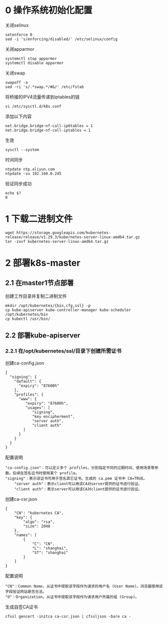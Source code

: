 # 0 操作系统初始化配置
关闭selinux
```
setenforce 0
sed -i 's/enforcing/disabled/' /etc/selinux/config
```
关闭apparmor
```
systemctl stop apparmor
systemctl disable apparmor
```
关闭swap
```
swapoff -a
sed -ri 's/.*swap.*/#&/' /etc/fstab
```
将桥接的IPV4流量传递到iptables的链
```
vi /etc/sysctl.d/k8s.conf
```
添加以下内容
```
net.bridge.bridge-nf-call-ip6tables = 1
net.bridge.bridge-nf-call-iptables = 1
```
生效
```
sysctl --system
```
时间同步
```
ntpdate ntp.aliyun.com
ntpdate -su 192.168.0.245
```
验证同步成功
```
echo $?
0
```

# 1 下载二进制文件
```
wget https://storage.googleapis.com/kubernetes-release/release/v1.29.3/kubernetes-server-linux-amd64.tar.gz
tar -zxvf kubernetes-server-linux-amd64.tar.gz
```

# 2 部署k8s-master
## 2.1 在master1节点部署
创建工作目录并复制二进制文件
```
mkdir /opt/kubernetes/{bin,cfg,ssl} -p
cp kube-apiserver kube-controller-manager kube-scheduler /opt/kubernetes/bin
cp kubectl /usr/bin/
```
## 2.2 部署kube-apiserver
### 2.2.1 在/opt/kubernetes/ssl/目录下创建所需证书
创建ca-config.json
```
{
  "signing": {
    "default": {
      "expiry": "87600h"
    },		
    "profiles": {
      "www": {
         "expiry": "87600h",
         "usages": [
            "signing",
            "key encipherment",
            "server auth",
            "client auth"
        ]
      }
    }
  }
}
```
配置说明
```
"ca-config.json"：可以定义多个 profiles，分别指定不同的过期时间、使用场景等参数。后续在签名证书时使用某个 profile。
"signing"：表示该证书可用于签名其它证书。生成的 ca.pem 证书中 CA=TRUE。
	"server auth"：表示client可以用该CA对server提供的证书进行验证。
	"client auth"：表示server可以用该CA对client提供的证书进行验证。
```
创建ca-csr.json
```
{
    "CN": "kubernetes CA",
    "key": {
        "algo": "rsa",
        "size": 2048
    },
    "names": [
        {
            "C": "CN",
            "L": "shanghai",
            "ST": "shanghai"
        }
    ]
}
```
配置说明
```
"CN"：Common Name，从证书中提取该字段作为请求的用户名 (User Name)。浏览器使用该字段验证网站是否合法。
"O"：Organization，从证书中提取该字段作为请求用户所属的组 (Group)。
```
生成自签CA证书
```
cfssl gencert -initca ca-csr.json | cfssljson -bare ca -
```


